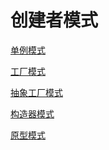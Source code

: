 # 创建者模式

[单例模式][]

[工厂模式][]

[抽象工厂模式][]

[构造器模式][]

[原型模式][]

[单例模式]: ./singleton-mode.md
[工厂模式]: ./factory-mode.md
[抽象工厂模式]: ./abstract-factory-mode.md
[构造器模式]: ./builder-mode.md
[原型模式]: ./prototype-mode.md
